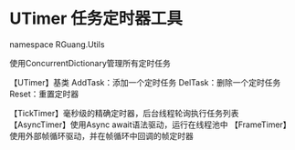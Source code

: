 # UTimer 任务定时器工具
namespace RGuang.Utils

使用ConcurrentDictionary管理所有定时任务

【UTimer】基类
AddTask：添加一个定时任务
DelTask：删除一个定时任务
Reset：重置定时器

【TickTimer】毫秒级的精确定时器，后台线程轮询执行任务列表
【AsyncTimer】使用Async await语法驱动，运行在线程池中
【FrameTimer】使用外部帧循环驱动，并在帧循环中回调的帧定时器


